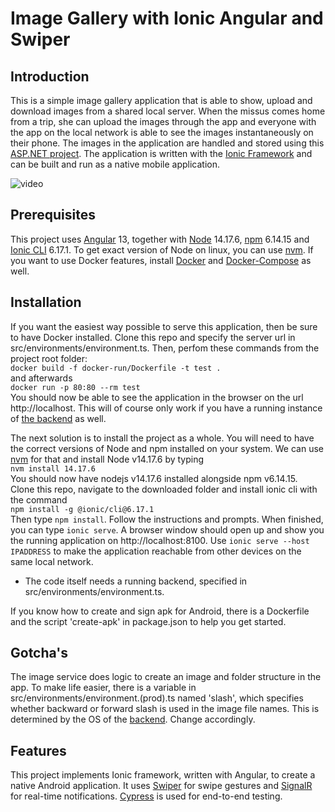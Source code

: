 # **Image Gallery with Ionic Angular and Swiper**

## Introduction

This is a simple image gallery application that is able to show, upload and download images from a shared local server. When the missus comes home from a trip, she can upload the images through the app and everyone with the app on the local network is able to see the images instantaneously on their phone. The images in the application are handled and stored using this [ASP.NET project](https://github.com/skogly/image-server). The application is written with the [Ionic Framework](https://ionicframework.com/what-is-ionic) and can be built and run as a native mobile application.

![video](https://user-images.githubusercontent.com/32673617/145739007-06bcc4d6-a460-4aa7-bfab-4930352bc1d3.gif)

## Prerequisites

This project uses [Angular](https://angular.io/guide/setup-local) 13, together with [Node](https://www.npmjs.com/get-npm) 14.17.6, [npm](https://www.npmjs.com/get-npm) 6.14.15 and [Ionic CLI](https://ionicframework.com/docs/cli) 6.17.1. To get exact version of Node on linux, you can use [nvm](https://github.com/nvm-sh/nvm). If you want to use Docker features, install [Docker](https://docs.docker.com/engine/install/) and [Docker-Compose](https://docs.docker.com/compose/install/) as well.

## Installation

If you want the easiest way possible to serve this application, then be sure to have Docker installed. Clone this repo and specify the server url in src/environments/environment.ts. Then, perfom these commands from the project root folder:  
`docker build -f docker-run/Dockerfile -t test .`  
and afterwards  
`docker run -p 80:80 --rm test`  
You should now be able to see the application in the browser on the url http://localhost. This will of course only work if you have a running instance of [the backend](https://github.com/skogly/image-server) as well.

The next solution is to install the project as a whole. You will need to have the correct versions of Node and npm installed on your system. We can use [nvm](https://github.com/nvm-sh/nvm) for that and install Node v14.17.6 by typing  
`nvm install 14.17.6`  
You should now have nodejs v14.17.6 installed alongside npm v6.14.15.  
Clone this repo, navigate to the downloaded folder and install ionic cli with the command  
`npm install -g @ionic/cli@6.17.1`  
Then type `npm install`. Follow the instructions and prompts. When finished, you can type `ionic serve`. A browser window should open up and show you the running application on http://localhost:8100. Use `ionic serve --host IPADDRESS` to make the application reachable from other devices on the same local network.

- The code itself needs a running backend, specified in src/environments/environment.ts.

If you know how to create and sign apk for Android, there is a Dockerfile and the script 'create-apk' in package.json to help you get started.

## Gotcha's

The image service does logic to create an image and folder structure in the app. To make life easier, there is a variable in src/environments/environment.(prod).ts named 'slash', which specifies whether backward or forward slash is used in the image file names. This is determined by the OS of the [backend](https://github.com/skogly/image-server). Change accordingly.

## Features

This project implements Ionic framework, written with Angular, to create a native Android application. It uses [Swiper](https://swiperjs.com/) for swipe gestures and [SignalR](https://docs.microsoft.com/en-us/aspnet/signalr/overview/getting-started/introduction-to-signalr) for real-time notifications. [Cypress](https://www.cypress.io/) is used for end-to-end testing.
